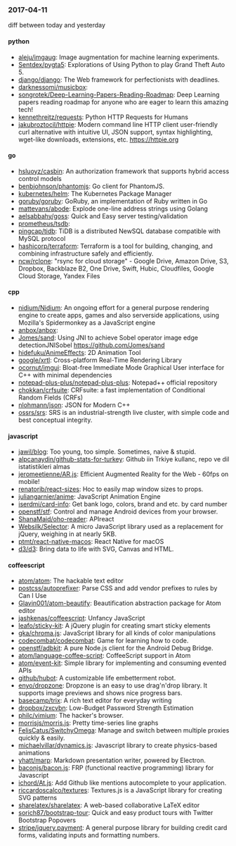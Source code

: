 ### 2017-04-11
diff between today and yesterday

#### python
* [aleju/imgaug](https://github.com/aleju/imgaug): Image augmentation for machine learning experiments.
* [Sentdex/pygta5](https://github.com/Sentdex/pygta5): Explorations of Using Python to play Grand Theft Auto 5.
* [django/django](https://github.com/django/django): The Web framework for perfectionists with deadlines.
* [darknessomi/musicbox](https://github.com/darknessomi/musicbox): 
* [songrotek/Deep-Learning-Papers-Reading-Roadmap](https://github.com/songrotek/Deep-Learning-Papers-Reading-Roadmap): Deep Learning papers reading roadmap for anyone who are eager to learn this amazing tech!
* [kennethreitz/requests](https://github.com/kennethreitz/requests): Python HTTP Requests for Humans
* [jakubroztocil/httpie](https://github.com/jakubroztocil/httpie): Modern command line HTTP client  user-friendly curl alternative with intuitive UI, JSON support, syntax highlighting, wget-like downloads, extensions, etc. https://httpie.org

#### go
* [hsluoyz/casbin](https://github.com/hsluoyz/casbin): An authorization framework that supports hybrid access control models
* [benbjohnson/phantomjs](https://github.com/benbjohnson/phantomjs): Go client for PhantomJS.
* [kubernetes/helm](https://github.com/kubernetes/helm): The Kubernetes Package Manager
* [goruby/goruby](https://github.com/goruby/goruby): GoRuby, an implementation of Ruby written in Go
* [mattevans/abode](https://github.com/mattevans/abode):  Explode one-line address strings using Golang
* [aelsabbahy/goss](https://github.com/aelsabbahy/goss): Quick and Easy server testing/validation
* [prometheus/tsdb](https://github.com/prometheus/tsdb): 
* [pingcap/tidb](https://github.com/pingcap/tidb): TiDB is a distributed NewSQL database compatible with MySQL protocol
* [hashicorp/terraform](https://github.com/hashicorp/terraform): Terraform is a tool for building, changing, and combining infrastructure safely and efficiently.
* [ncw/rclone](https://github.com/ncw/rclone): "rsync for cloud storage" - Google Drive, Amazon Drive, S3, Dropbox, Backblaze B2, One Drive, Swift, Hubic, Cloudfiles, Google Cloud Storage, Yandex Files

#### cpp
* [nidium/Nidium](https://github.com/nidium/Nidium): An ongoing effort for a general purpose rendering engine to create apps, games and also serverside applications, using Mozilla's Spidermonkey as a JavaScript engine
* [anbox/anbox](https://github.com/anbox/anbox): 
* [Jomes/sand](https://github.com/Jomes/sand): Using JNI to achieve Sobel operator image edge detectionJNISobel https://github.com/Jomes/sand
* [hidefuku/AnimeEffects](https://github.com/hidefuku/AnimeEffects): 2D Animation Tool
* [google/xrtl](https://github.com/google/xrtl): Cross-platform Real-Time Rendering Library
* [ocornut/imgui](https://github.com/ocornut/imgui): Bloat-free Immediate Mode Graphical User interface for C++ with minimal dependencies
* [notepad-plus-plus/notepad-plus-plus](https://github.com/notepad-plus-plus/notepad-plus-plus): Notepad++ official repository
* [chokkan/crfsuite](https://github.com/chokkan/crfsuite): CRFsuite: a fast implementation of Conditional Random Fields (CRFs)
* [nlohmann/json](https://github.com/nlohmann/json): JSON for Modern C++
* [ossrs/srs](https://github.com/ossrs/srs): SRS is an industrial-strength live cluster, with simple code and best conceptual integrity.

#### javascript
* [jawil/blog](https://github.com/jawil/blog): Too young, too simple. Sometimes, naive & stupid.
* [alpcanaydin/github-stats-for-turkey](https://github.com/alpcanaydin/github-stats-for-turkey): Github iin Trkiye kullanc, repo ve dil istatistikleri almas
* [jeromeetienne/AR.js](https://github.com/jeromeetienne/AR.js): Efficient Augmented Reality for the Web - 60fps on mobile!
* [renatorib/react-sizes](https://github.com/renatorib/react-sizes):  Hoc to easily map window sizes to props.
* [juliangarnier/anime](https://github.com/juliangarnier/anime): JavaScript Animation Engine
* [iserdmi/card-info](https://github.com/iserdmi/card-info): Get bank logo, colors, brand and etc. by card number
* [openstf/stf](https://github.com/openstf/stf): Control and manage Android devices from your browser.
* [ShanaMaid/oho-reader](https://github.com/ShanaMaid/oho-reader): APIreact
* [Websilk/Selector](https://github.com/Websilk/Selector): A micro JavaScript library used as a replacement for jQuery, weighing in at nearly 5KB.
* [ptmt/react-native-macos](https://github.com/ptmt/react-native-macos): React Native for macOS
* [d3/d3](https://github.com/d3/d3): Bring data to life with SVG, Canvas and HTML. 

#### coffeescript
* [atom/atom](https://github.com/atom/atom): The hackable text editor
* [postcss/autoprefixer](https://github.com/postcss/autoprefixer): Parse CSS and add vendor prefixes to rules by Can I Use
* [Glavin001/atom-beautify](https://github.com/Glavin001/atom-beautify):  Beautification abstraction package for Atom editor
* [jashkenas/coffeescript](https://github.com/jashkenas/coffeescript): Unfancy JavaScript
* [leafo/sticky-kit](https://github.com/leafo/sticky-kit): A jQuery plugin for creating smart sticky elements
* [gka/chroma.js](https://github.com/gka/chroma.js): JavaScript library for all kinds of color manipulations
* [codecombat/codecombat](https://github.com/codecombat/codecombat): Game for learning how to code.
* [openstf/adbkit](https://github.com/openstf/adbkit): A pure Node.js client for the Android Debug Bridge.
* [atom/language-coffee-script](https://github.com/atom/language-coffee-script): CoffeeScript support in Atom
* [atom/event-kit](https://github.com/atom/event-kit): Simple library for implementing and consuming evented APIs
* [github/hubot](https://github.com/github/hubot): A customizable life embetterment robot.
* [enyo/dropzone](https://github.com/enyo/dropzone): Dropzone is an easy to use drag'n'drop library. It supports image previews and shows nice progress bars.
* [basecamp/trix](https://github.com/basecamp/trix): A rich text editor for everyday writing
* [dropbox/zxcvbn](https://github.com/dropbox/zxcvbn): Low-Budget Password Strength Estimation
* [philc/vimium](https://github.com/philc/vimium): The hacker's browser.
* [morrisjs/morris.js](https://github.com/morrisjs/morris.js): Pretty time-series line graphs
* [FelisCatus/SwitchyOmega](https://github.com/FelisCatus/SwitchyOmega): Manage and switch between multiple proxies quickly & easily.
* [michaelvillar/dynamics.js](https://github.com/michaelvillar/dynamics.js): Javascript library to create physics-based animations
* [yhatt/marp](https://github.com/yhatt/marp): Markdown presentation writer, powered by Electron.
* [baconjs/bacon.js](https://github.com/baconjs/bacon.js): FRP (functional reactive programming) library for Javascript
* [ichord/At.js](https://github.com/ichord/At.js): Add Github like mentions autocomplete to your application.
* [riccardoscalco/textures](https://github.com/riccardoscalco/textures): Textures.js is a JavaScript library for creating SVG patterns
* [sharelatex/sharelatex](https://github.com/sharelatex/sharelatex): A web-based collaborative LaTeX editor
* [sorich87/bootstrap-tour](https://github.com/sorich87/bootstrap-tour): Quick and easy product tours with Twitter Bootstrap Popovers
* [stripe/jquery.payment](https://github.com/stripe/jquery.payment): A general purpose library for building credit card forms, validating inputs and formatting numbers.
